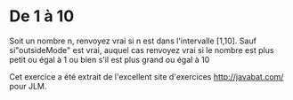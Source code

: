 
# De 1 à 10 #
Soit un nombre n, renvoyez vrai si n est dans l'intervalle [1,10]. Sauf
si"outsideMode" est vrai, auquel cas renvoyez vrai si le nombre est plus
petit ou égal à 1 ou bien s'il est plus grand ou égal à 10

Cet exercice a été extrait de l'excellent site d'exercices
http://javabat.com/ pour JLM.

